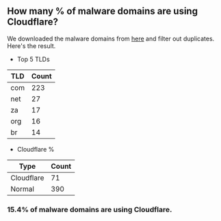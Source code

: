 ## How many % of malware domains are using Cloudflare?


We downloaded the malware domains from [here](https://urlhaus.abuse.ch) and filter out duplicates.
Here's the result.


[//]: # (start replacement)


- Top 5 TLDs

| TLD | Count |
| --- | --- |
| com | 223 |
| net | 27 |
| za | 17 |
| org | 16 |
| br | 14 |


- Cloudflare %

| Type | Count |
| --- | --- |
| Cloudflare | 71 |
| Normal | 390 |


### 15.4% of malware domains are using Cloudflare.